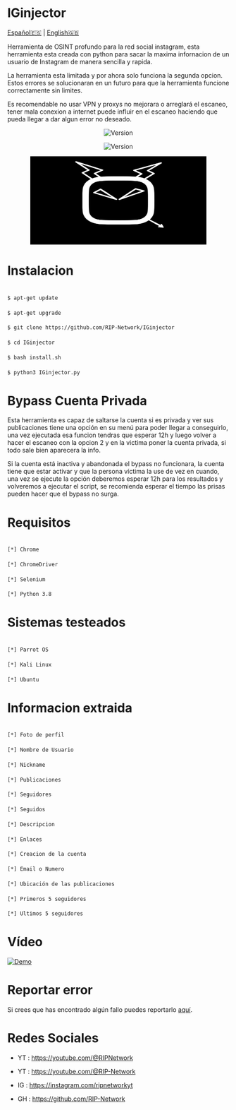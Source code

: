 # IGinjector

[Español🇪🇸](https://github.com/RIP-Network/IGinjector/blob/main/README.md) | [English🇬🇧](https://github.com/RIP-Network/IGinjector/blob/main/modules/README-EN.md)


Herramienta de OSINT profundo para la red social instagram, esta herramienta esta creada con python para sacar la maxima infornacion de un usuario de Instagram de manera sencilla y rapida.

La herramienta esta limitada y por ahora solo funciona la segunda opcion. Estos errores se solucionaran en un futuro para que la herramienta funcione correctamente sin limites.

Es recomendable no usar VPN y proxys no mejorara o arreglará el escaneo, tener mala conexion a internet puede influir en el escaneo haciendo que pueda llegar a dar algun error no deseado.

<p align="center"><img width="120px" alt="Version" src="https://img.shields.io/badge/IGinjector-Instagram_OSINT-red"/></p>

<p align="center"><img width="120px" alt="Version" src="https://img.shields.io/badge/version-8.0-red.svg?style=for-the-badge"/></p>

<p align="center"> <img width="400" height="200" src="https://github.com/RIP-Network/IGinjector/blob/main/fotos/logo.png"> </p>

# Instalacion
```bash

$ apt-get update

$ apt-get upgrade

$ git clone https://github.com/RIP-Network/IGinjector

$ cd IGinjector

$ bash install.sh

$ python3 IGinjector.py
```

# Bypass Cuenta Privada

Esta herramienta es capaz de saltarse la cuenta si es privada y ver sus publicaciones tiene una opción en su menú para poder llegar a conseguirlo, una vez ejecutada esa funcion tendras que esperar 12h y luego volver a hacer el escaneo con la opcion 2 y en la victima poner la cuenta privada, si todo sale bien aparecera la info.

Si la cuenta está inactiva y abandonada el bypass no funcionara, la cuenta tiene que estar activar y que la persona víctima la use de vez en cuando, una vez se ejecute la opción deberemos esperar 12h para los resultados y volveremos a ejecutar el script, se recomienda esperar el tiempo las prisas pueden hacer que el bypass no surga.

# Requisitos
```bash

[*] Chrome

[*] ChromeDriver

[*] Selenium

[*] Python 3.8
```
# Sistemas testeados
```bash

[*] Parrot OS

[*] Kali Linux 

[*] Ubuntu 
```
# Informacion extraida
```bash

[*] Foto de perfil

[*] Nombre de Usuario 

[*] Nickname

[*] Publicaciones 

[*] Seguidores 

[*] Seguidos 

[*] Descripcion 

[*] Enlaces 

[*] Creacion de la cuenta

[*] Email o Numero

[*] Ubicación de las publicaciones

[*] Primeros 5 seguidores 

[*] Ultimos 5 seguidores
```
# Vídeo

[![Demo](https://images.unsplash.com/photo-1611162616475-46b635cb6868?ixlib=rb-4.0.3&ixid=M3wxMjA3fDB8MHxzZWFyY2h8Mnx8eW91dHViZSUyMHRodW1ibmFpbHxlbnwwfHwwfHx8MA%3D%3D&auto=format&fit=crop&w=1200&q=60)](https://youtu.be/1bTwZ0IuLJY?si=rIK4NMC1rbBE-LAC)

# Reportar error

Si crees que has encontrado algún fallo puedes reportarlo [aquí](https://github.com/RIP-Network/IGinjector/issues/new).


# Redes Sociales

* YT : https://youtube.com/@RIPNetwork
  
* YT : https://youtube.com/@RIP-Network
  
* IG : https://instagram.com/ripnetworkyt
  
* GH : https://github.com/RIP-Network 
